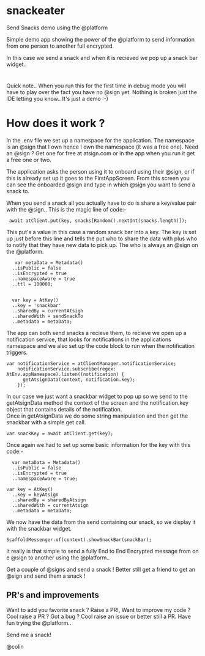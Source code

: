 # snackeater
 Send Snacks demo using the @platform

 Simple demo app showing the power of the @platform to send information from one person to another full encrypted.

  In this case we send a snack and when it is recieved we pop up a snack bar widget..

  #
  Quick note.. When you run this for the first time in debug mode you will have to play over the fact you have no @sign yet. Nothing is broken just the IDE letting you know.. It's just a demo :-)

  # How does it work ?

  In the .env file we set up a namespace for the application. The namespace is an @sign that I own hence I own the namespace (it was a free one). Need an @sign ? Get one for free at atsign.com or in the app when you run it get a free one or two.

  The application asks the person using it to onboard using their @sign, or if this is already set up it goes to the FirstAppScreen. From this screen you can see the onboarded @sign and type in which @sign you want to send a snack to.

  When you send a snack all you actually have to do is share a key/value pair with the @sign.. This is the magic line of code:-  

  ` await atClient.put(key, snacks[Random().nextInt(snacks.length)]);`  

  This put's a value in this case a random snack bar into a key. The key is set up just before this line and tells the put who to share the data with plus who to notify that they have new data to pick up. The who is always an @sign on the @platform.  
  ```
     var metaData = Metadata()
    ..isPublic = false
    ..isEncrypted = true
    ..namespaceAware = true
    ..ttl = 100000;


    var key = AtKey()  
    ..key = 'snackbar'  
    ..sharedBy = currentAtsign  
    ..sharedWith = sendSnackTo  
    ..metadata = metaData;  
``` 

The app can both send snacks a recieve them, to recieve we open up a notification service, that looks for notifications in the applications namespace and we also set up the code block to run when the notification triggers. 

```
var notificationService = atClientManager.notificationService;
    notificationService.subscribe(regex: AtEnv.appNamespace).listen((notification) {
      getAtsignData(context, notification.key);
    });
```
In our case we just want a snackbar widget to pop up so we send to the getAtsignData method the context of the screen and the notification.key object that contains details of the notification.  
Once in getAtsignData we do some string manipulation and then get the snackbar with a simple get call.  

`var snackKey = await atClient.get(key);`  

Once again we had to set up some basic information for the key with this code:-  
  
  ```
    var metaData = Metadata()
    ..isPublic = false
    ..isEncrypted = true
    ..namespaceAware = true;

  var key = AtKey()
    ..key = keyAtsign
    ..sharedBy = sharedByAtsign
    ..sharedWith = currentAtsign
    ..metadata = metaData;
```
  
  We now have the data from the send containing our snack, so we display it with the snackbar widget.

  `ScaffoldMessenger.of(context).showSnackBar(snackBar);`  

  It really is that simple to send a fully End to End Encrypted message from on e @sign to another using the @platform..

  Get a couple of @signs and send a snack ! Better still get a friend to get an @sign and send them a snack !

  ## PR's and improvements
  Want to add you favorite snack ? Raise a PR!, Want to improve my code ? Cool raise a PR ? Got a bug ? Cool raise an issue or better still a PR.
  Have fun trying the @platform..
 
  Send me a snack!

  @colin





